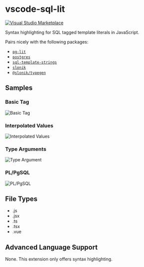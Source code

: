 # vscode-sql-lit

[![Visual Studio Marketplace](https://vsmarketplacebadge.apphb.com/version/thebearingedge.vscode-sql-lit.svg)](https://marketplace.visualstudio.com/items?itemName=thebearingedge.vscode-sql-lit)

Syntax highlighting for SQL tagged template literals in JavaScript.

Pairs nicely with the following packages:

- [`pg-lit`](https://www.npmjs.com/package/pg-lit)
- [`postgres`](https://www.npmjs.com/package/postgres)
- [`sql-template-strings`](https://www.npmjs.com/package/sql-template-strings)
- [`slonik`](https://www.npmjs.com/package/slonik)
- [`@slonik/typegen`](https://www.npmjs.com/package/@slonik/typegen)

## Samples

### Basic Tag

![Basic Tag](https://github.com/thebearingedge/vscode-sql-lit/raw/master/images/tagged.png)

### Interpolated Values

![Interpolated Values](https://github.com/thebearingedge/vscode-sql-lit/raw/master/images/interpolated.png)

### Type Arguments

![Type Argument](https://github.com/thebearingedge/vscode-sql-lit/raw/master/images/typed.png)

### PL/PgSQL

![PL/PgSQL](https://github.com/thebearingedge/vscode-sql-lit/raw/master/images/plpgsql.png)

## File Types

- .js
- .jsx
- .ts
- .tsx
- .vue

## Advanced Language Support

None. This extension only offers syntax highlighting.
